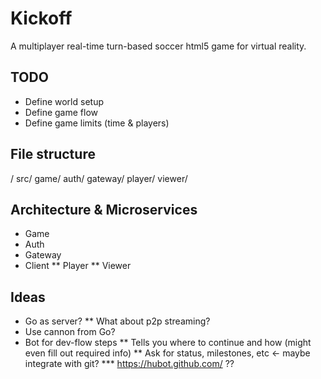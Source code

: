 # Kickoff

A multiplayer real-time turn-based soccer html5 game for virtual reality.

## TODO

* Define world setup
* Define game flow
* Define game limits (time & players)

## File structure
/
  src/
    game/
    auth/
    gateway/
    player/
    viewer/

## Architecture & Microservices

* Game
* Auth
* Gateway
* Client
** Player
** Viewer

## Ideas

* Go as server?
** What about p2p streaming?
* Use cannon from Go?
* Bot for dev-flow steps
** Tells you where to continue and how (might even fill out required info)
** Ask for status, milestones, etc <- maybe integrate with git?
*** https://hubot.github.com/
??
